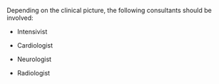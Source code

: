 Depending on the clinical picture, the following consultants should be involved:

- Intensivist

- Cardiologist

- Neurologist

- Radiologist